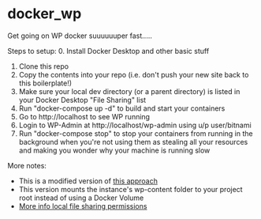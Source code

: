 # docker_wp

Get going on WP docker suuuuuuper fast.....

Steps to setup:
0. Install Docker Desktop and other basic stuff
1. Clone this repo
2. Copy the contents into your repo (i.e. don't push your new site back to this boilerplate!)
3. Make sure your local dev directory (or a parent directory) is listed in your Docker Desktop "File Sharing" list
4. Run "docker-compose up -d" to build and start your containers
5. Go to http://localhost to see WP running
6. Login to WP-Admin at http://localhost/wp-admin using u/p user/bitnami
7. Run "docker-compose stop" to stop your containers from running in the background when you're not using them as stealing all your resources and making you wonder why your machine is running slow


More notes:
- This is a modified version of [this approach](https://hub.docker.com/r/bitnami/wordpress/)
- This version mounts the instance's wp-content folder to your project root instead of using a Docker Volume
- [More info local file sharing permissions](https://docs.docker.com/docker-for-mac/#file-sharing)
